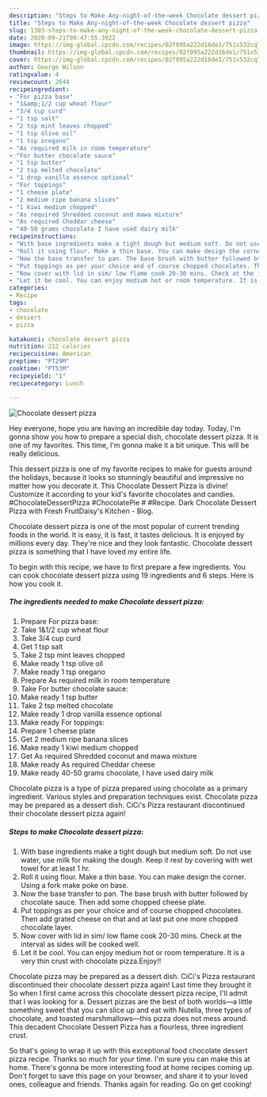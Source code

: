 ```yaml
---
description: "Steps to Make Any-night-of-the-week Chocolate dessert pizza"
title: "Steps to Make Any-night-of-the-week Chocolate dessert pizza"
slug: 1303-steps-to-make-any-night-of-the-week-chocolate-dessert-pizza
date: 2020-09-21T00:47:55.392Z
image: https://img-global.cpcdn.com/recipes/02f095a222d16de1/751x532cq70/chocolate-dessert-pizza-recipe-main-photo.jpg
thumbnail: https://img-global.cpcdn.com/recipes/02f095a222d16de1/751x532cq70/chocolate-dessert-pizza-recipe-main-photo.jpg
cover: https://img-global.cpcdn.com/recipes/02f095a222d16de1/751x532cq70/chocolate-dessert-pizza-recipe-main-photo.jpg
author: George Wilson
ratingvalue: 4
reviewcount: 2644
recipeingredient:
- "For pizza base"
- "1&amp;1/2 cup wheat flour"
- "3/4 cup curd"
- "1 tsp salt"
- "2 tsp mint leaves chopped"
- "1 tsp olive oil"
- "1 tsp oregano"
- "As required milk in room temperature"
- "For butter chocolate sauce"
- "1 tsp butter"
- "2 tsp melted chocolate"
- "1 drop vanilla essence optional"
- "For toppings"
- "1 cheese plate"
- "2 medium ripe banana slices"
- "1 kiwi medium chopped"
- "As required Shredded coconut and mawa mixture"
- "As required Cheddar cheese"
- "40-50 grams chocolate I have used dairy milk"
recipeinstructions:
- "With base ingredients make a tight dough but medium soft. Do not use water, use milk for making the dough. Keep it rest by covering with wet towel for at least 1 hr."
- "Roll it using flour. Make a thin base. You can make design the corner. Using a fork make poke on base."
- "Now the base transfer to pan. The base brush with butter followed by chocolate sauce. Then add some chopped cheese plate."
- "Put toppings as per your choice and of course chopped chocolates. Then add grated cheese on that and at last put one more chopped chocolate layer."
- "Now cover with lid in sim/ low flame cook 20-30 mins. Check at the interval as sides will be cooked well."
- "Let it be cool. You can enjoy medium hot or room temperature. It is a very thin crust with chocolate pizza.Enjoy!!"
categories:
- Recipe
tags:
- chocolate
- dessert
- pizza

katakunci: chocolate dessert pizza 
nutrition: 212 calories
recipecuisine: American
preptime: "PT29M"
cooktime: "PT53M"
recipeyield: "1"
recipecategory: Lunch

---
```



![Chocolate dessert pizza](https://img-global.cpcdn.com/recipes/02f095a222d16de1/751x532cq70/chocolate-dessert-pizza-recipe-main-photo.jpg)

Hey everyone, hope you are having an incredible day today. Today, I'm gonna show you how to prepare a special dish, chocolate dessert pizza. It is one of my favorites. This time, I'm gonna make it a bit unique. This will be really delicious.

This dessert pizza is one of my favorite recipes to make for guests around the holidays, because it looks so stunningly beautiful and impressive no matter how you decorate it. This Chocolate Dessert Pizza is divine! Customize it according to your kid&#39;s favorite chocolates and candies. #ChocolateDessertPizza #ChocolatePie # #Recipe. Dark Chocolate Dessert Pizza with Fresh FruitDaisy&#39;s Kitchen - Blog.

Chocolate dessert pizza is one of the most popular of current trending foods in the world. It is easy, it is fast, it tastes delicious. It is enjoyed by millions every day. They're nice and they look fantastic. Chocolate dessert pizza is something that I have loved my entire life.


To begin with this recipe, we have to first prepare a few ingredients. You can cook chocolate dessert pizza using 19 ingredients and 6 steps. Here is how you cook it.

<!--inarticleads1-->

##### The ingredients needed to make Chocolate dessert pizza:

1. Prepare For pizza base:
1. Take 1&amp;1/2 cup wheat flour
1. Take 3/4 cup curd
1. Get 1 tsp salt
1. Take 2 tsp mint leaves chopped
1. Make ready 1 tsp olive oil
1. Make ready 1 tsp oregano
1. Prepare As required milk in room temperature
1. Take For butter chocolate sauce:
1. Make ready 1 tsp butter
1. Take 2 tsp melted chocolate
1. Make ready 1 drop vanilla essence optional
1. Make ready For toppings:
1. Prepare 1 cheese plate
1. Get 2 medium ripe banana slices
1. Make ready 1 kiwi medium chopped
1. Get As required Shredded coconut and mawa mixture
1. Make ready As required Cheddar cheese
1. Make ready 40-50 grams chocolate, I have used dairy milk


Chocolate pizza is a type of pizza prepared using chocolate as a primary ingredient. Various styles and preparation techniques exist. Chocolate pizza may be prepared as a dessert dish. CiCi&#39;s Pizza restaurant discontinued their chocolate dessert pizza again! 

<!--inarticleads2-->

##### Steps to make Chocolate dessert pizza:

1. With base ingredients make a tight dough but medium soft. Do not use water, use milk for making the dough. Keep it rest by covering with wet towel for at least 1 hr.
1. Roll it using flour. Make a thin base. You can make design the corner. Using a fork make poke on base.
1. Now the base transfer to pan. The base brush with butter followed by chocolate sauce. Then add some chopped cheese plate.
1. Put toppings as per your choice and of course chopped chocolates. Then add grated cheese on that and at last put one more chopped chocolate layer.
1. Now cover with lid in sim/ low flame cook 20-30 mins. Check at the interval as sides will be cooked well.
1. Let it be cool. You can enjoy medium hot or room temperature. It is a very thin crust with chocolate pizza.Enjoy!!


Chocolate pizza may be prepared as a dessert dish. CiCi&#39;s Pizza restaurant discontinued their chocolate dessert pizza again! Last time they brought it So when I first came across this chocolate dessert pizza recipe, I&#39;ll admit that I was looking for a. Dessert pizzas are the best of both worlds—a little something sweet that you can slice up and eat with Nutella, three types of chocolate, and toasted marshmallows—this pizza does not mess around. This decadent Chocolate Dessert Pizza has a flourless, three ingredient crust. 

So that's going to wrap it up with this exceptional food chocolate dessert pizza recipe. Thanks so much for your time. I'm sure you can make this at home. There's gonna be more interesting food at home recipes coming up. Don't forget to save this page on your browser, and share it to your loved ones, colleague and friends. Thanks again for reading. Go on get cooking!
